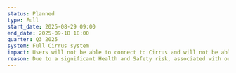 ```yaml
---
status: Planned
type: Full 
start_date: 2025-08-29 09:00
end_date: 2025-09-18 18:00
quarter: Q3 2025
system: Full Cirrus system 
impact: Users will not be able to connect to Cirrus and will not be able to access data on any of the Cirrus file systems.  The system will be drained of jobs ahead of the power outage and jobs will not run during this period. Any queued jobs will remain in the queue during the outage and jobs will start once the service is returned. SAFE and the Cirrus website will be available. 
reason: Due to a significant Health and Safety risk, associated with our power supply to the site, action is required at the Advanced Computing Facility (ACF). There will be a full power outage to the site during this period. Specialised external contractors will be working on a 24/7 basis for the outage period replacing switchgear. 
---
```

